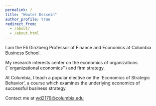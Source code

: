 ```yaml
---
permalink: /
title: "Wouter Dessein"
author_profile: true
redirect_from: 
  - /about/
  - /about.html
---
```


I am the Eli Ginzberg Professor of Finance and Economics at Columbia Business School. 

My research interests center on the economics of organizations (``organizational economics'') and firm strategy. 

At Columbia, I teach a popular elective on the `Economics of Strategic Behavior', a course which examines the underlying economics of successful business strategy. 

Contact me at wd2179@columbia.edu
